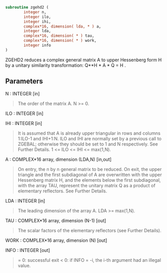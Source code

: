 ```fortran
subroutine zgehd2 (
        integer n,
        integer ilo,
        integer ihi,
        complex*16, dimension( lda, * ) a,
        integer lda,
        complex*16, dimension( * ) tau,
        complex*16, dimension( * ) work,
        integer info
)
```

ZGEHD2 reduces a complex general matrix A to upper Hessenberg form H
by a unitary similarity transformation:  Q\*\*H \* A \* Q = H .

## Parameters
N : INTEGER [in]
> The order of the matrix A.  N >= 0.

ILO : INTEGER [in]

IHI : INTEGER [in]
> 
> It is assumed that A is already upper triangular in rows
> and columns 1:ILO-1 and IHI+1:N. ILO and IHI are normally
> set by a previous call to ZGEBAL; otherwise they should be
> set to 1 and N respectively. See Further Details.
> 1 <= ILO <= IHI <= max(1,N).

A : COMPLEX\*16 array, dimension (LDA,N) [in,out]
> On entry, the n by n general matrix to be reduced.
> On exit, the upper triangle and the first subdiagonal of A
> are overwritten with the upper Hessenberg matrix H, and the
> elements below the first subdiagonal, with the array TAU,
> represent the unitary matrix Q as a product of elementary
> reflectors. See Further Details.

LDA : INTEGER [in]
> The leading dimension of the array A.  LDA >= max(1,N).

TAU : COMPLEX\*16 array, dimension (N-1) [out]
> The scalar factors of the elementary reflectors (see Further
> Details).

WORK : COMPLEX\*16 array, dimension (N) [out]

INFO : INTEGER [out]
> = 0:  successful exit
> < 0:  if INFO = -i, the i-th argument had an illegal value.
